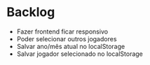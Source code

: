 # Backlog

- Fazer frontend ficar responsivo
- Poder selecionar outros jogadores
- Salvar ano/mês atual no localStorage
- Salvar jogador selecionado no localStorage
